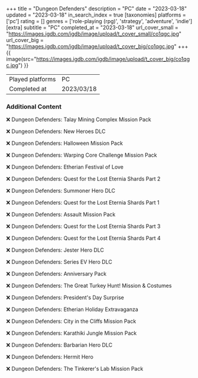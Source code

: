 +++
title = "Dungeon Defenders"
description = "PC"
date = "2023-03-18"
updated = "2023-03-18"
in_search_index = true
[taxonomies]
platforms = ['pc']
rating = []
genres = ['role-playing (rpg)', 'strategy', 'adventure', 'indie']
[extra]
subtitle = "PC"
completed_at = "2023-03-18"
url_cover_small = "https://images.igdb.com/igdb/image/upload/t_cover_small/co1qgc.jpg"
url_cover_big = "https://images.igdb.com/igdb/image/upload/t_cover_big/co1qgc.jpg"
+++
{{ image(src="https://images.igdb.com/igdb/image/upload/t_cover_big/co1qgc.jpg") }}

|              |            |
| ------------ | ---------- |
| Played platforms    | PC |
| Completed at | 2023/03/18 |



### Additional Content


❌ Dungeon Defenders: Talay Mining Complex Mission Pack

❌ Dungeon Defenders: New Heroes DLC

❌ Dungeon Defenders: Halloween Mission Pack

❌ Dungeon Defenders: Warping Core Challenge Mission Pack

❌ Dungeon Defenders: Etherian Festival of Love

❌ Dungeon Defenders: Quest for the Lost Eternia Shards Part 2

❌ Dungeon Defenders: Summoner Hero DLC

❌ Dungeon Defenders: Quest for the Lost Eternia Shards Part 1

❌ Dungeon Defenders: Assault Mission Pack

❌ Dungeon Defenders: Quest for the Lost Eternia Shards Part 3

❌ Dungeon Defenders: Quest for the Lost Eternia Shards Part 4

❌ Dungeon Defenders: Jester Hero DLC

❌ Dungeon Defenders: Series EV Hero DLC

❌ Dungeon Defenders: Anniversary Pack

❌ Dungeon Defenders: The Great Turkey Hunt! Mission & Costumes

❌ Dungeon Defenders: President's Day Surprise

❌ Dungeon Defenders: Etherian Holiday Extravaganza

❌ Dungeon Defenders: City in the Cliffs Mission Pack

❌ Dungeon Defenders: Karathiki Jungle Mission Pack

❌ Dungeon Defenders: Barbarian Hero DLC

❌ Dungeon Defenders: Hermit Hero

❌ Dungeon Defenders: The Tinkerer's Lab Mission Pack
